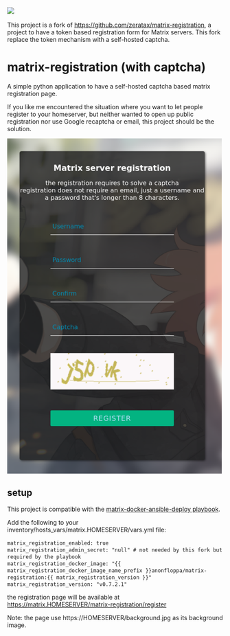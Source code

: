 <img src="resources/logo.png" width="300">


This project is a fork of https://github.com/zeratax/matrix-registration, a project to have a token based registration form for Matrix servers. This fork replace the token mechanism with a self-hosted captcha.


# matrix-registration (with captcha)

A simple python application to have a self-hosted captcha based matrix registration page.

If you like me encountered the situation where you want to let people register to your homeserver, but neither wanted to open up public registration nor use Google recaptcha or email, this project should be the solution.


<img src="resources/preview.png" width="500">


## setup

This project is compatible with the [matrix-docker-ansible-deploy playbook](https://github.com/spantaleev/matrix-docker-ansible-deploy).

Add the following to your inventory/hosts_vars/matrix.HOMESERVER/vars.yml file:

```
matrix_registration_enabled: true
matrix_registration_admin_secret: "null" # not needed by this fork but required by the playbook
matrix_registration_docker_image: "{{ matrix_registration_docker_image_name_prefix }}anonfloppa/matrix-registration:{{ matrix_registration_version }}"
matrix_registration_version: "v0.7.2.1"
```

the registration page will be available at https://matrix.HOMESERVER/matrix-registration/register


Note: the page use https://HOMESERVER/background.jpg as its background image.
